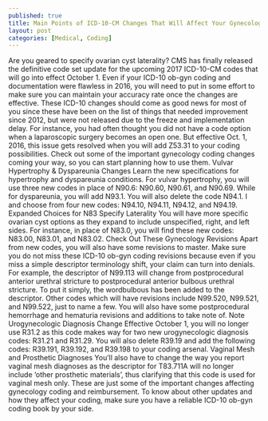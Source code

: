 ```yaml
---
published: true
title: Main Points of ICD-10-CM Changes That Will Affect Your Gynecology Coding
layout: post
categories: [Medical, Coding]
---
```

Are you geared to specify ovarian cyst laterality?
CMS has finally released the definitive code set update for the upcoming 2017 ICD-10-CM codes that will go into effect October 1. Even if your ICD-10 ob-gyn coding and documentation were flawless in 2016, you will need to put in some effort to make sure you can maintain your accuracy rate once the changes are effective.
These ICD-10 changes should come as good news for most of you since these have been on the list of things that needed improvement since 2012, but were not released due to the freeze and implementation delay. For instance, you had often thought you did not have a code option when a laparoscopic surgery becomes an open one. But effective Oct. 1, 2016, this issue gets resolved when you will add Z53.31 to your coding possibilities.
Check out some of the important gynecology coding changes coming your way, so you can start planning how to use them.
Vulvar Hypertrophy & Dyspareunia Changes
Learn the new specifications for hypertrophy and dyspareunia conditions. For vulvar hypertrophy, you will use three new codes in place of N90.6: N90.60, N90.61, and N90.69. While for dyspareunia, you will add N93.1. You will also delete the code N94.1. I and choose from four new codes: N94.10, N94.11, N94.12, and N94.19.
Expanded Choices for N83 Specify Laterality
You will have more specific ovarian cyst options as they expand to include unspecified, right, and left sides.  For instance, in place of N83.0, you will find these new codes: N83.00, N83.01, and N83.02.
Check Out These Gynecology Revisions
Apart from new codes, you will also have some revisions to master. Make sure you do not miss these ICD-10 ob-gyn coding revisions because even if you miss a simple descriptor terminology shift, your claim can turn into denials. For example, the descriptor of N99.113 will change from postprocedural anterior urethral stricture to postprocedural anterior bulbous urethral stricture. To put it simply, the wordbulbous has been added to the descriptor. Other codes which will have revisions include N99.520, N99.521, and N99.522, just to name a few. You will also have some postprocedural hemorrhage and hematuria revisions and additions to take note of.
Note Urogynecologic Diagnosis Change
Effective October 1, you will no longer use R31.2 as this code makes way for two new urogynecologic diagnosis codes: R31.21 and R31.29. You will also delete R39.19 and add the following codes: R39.191, R39.192, and R39.198 to your coding arsenal.
Vaginal Mesh and Prosthetic Diagnoses
You’ll also have to change the way you report vaginal mesh diagnoses as the descriptor for T83.711A will no longer include ‘other prosthetic materials’, thus clarifying that this code is used for vaginal mesh only.
These are just some of the important changes affecting gynecology coding and reimbursement. To know about other updates and how they affect your coding, make sure you have a reliable ICD-10 ob-gyn coding book by your side.
